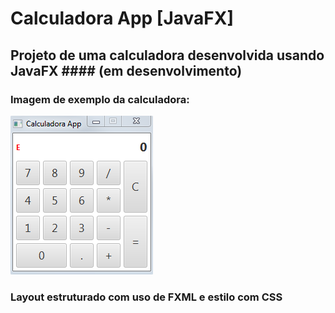 # Calculadora App [JavaFX]

## Projeto de uma calculadora desenvolvida usando JavaFX #### (em desenvolvimento)

### Imagem de exemplo da calculadora:

![Calculadora](https://github.com/RafaelSouzaValle/CalculadoraJavaFX/blob/master/src/main/resources/scr_stages/ca48c81.png)

### Layout estruturado com uso de FXML e estilo com CSS
